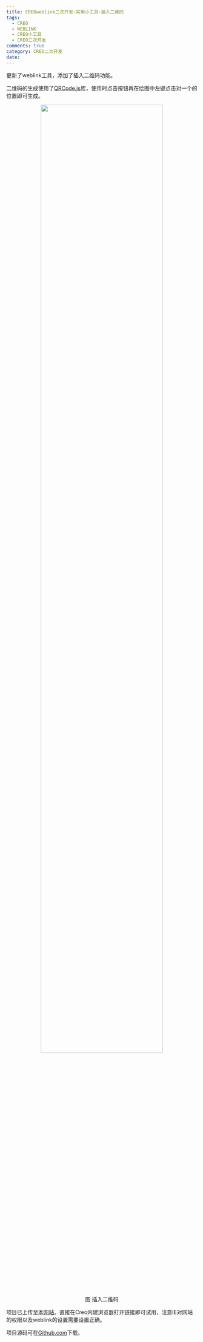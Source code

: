 ```yaml
---
title: CREOweblink二次开发-实用小工具-插入二维码
tags:
  - CREO
  - WEBLINK
  - CREO小工具
  - CREO二次开发
comments: true
category: CREO二次开发
date: 
---
```


更新了weblink工具，添加了插入二维码功能。

二维码的生成使用了<a href="http://davidshimjs.github.io/qrcodejs/" target="_blank">QRCode.js</a>库，使用时点击按钮再在绘图中左键点击对一个的位置即可生成。

<div align="center">
    <img src="/img/proe/weblinktool16.png" style="width:80%" align="center"/>
    <p>图 插入二维码</p>
</div>

项目已上传至[本网站](http://weblink.hudi.site)。直接在Creo内建浏览器打开链接即可试用，注意IE对网站的权限以及weblink的设置需要设置正确。

项目源码可在<a href="https://github.com/slacker-HD/creo_weblink" target="_blank">Github.com</a>下载。